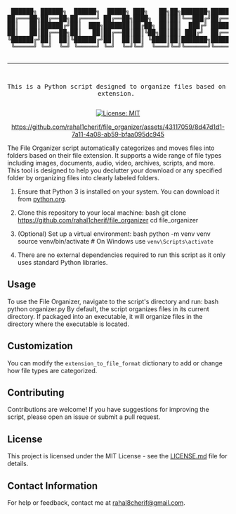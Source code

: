 <div align="center">
<pre>
 ██████╗ ██████╗  ██████╗  █████╗ ███╗   ██╗██╗███████╗███████╗██████╗ 
██╔═══██╗██╔══██╗██╔════╝ ██╔══██╗████╗  ██║██║╚══███╔╝██╔════╝██╔══██╗
██║   ██║██████╔╝██║  ███╗███████║██╔██╗ ██║██║  ███╔╝ █████╗  ██████╔╝
██║   ██║██╔══██╗██║   ██║██╔══██║██║╚██╗██║██║ ███╔╝  ██╔══╝  ██╔══██╗
╚██████╔╝██║  ██║╚██████╔╝██║  ██║██║ ╚████║██║███████╗███████╗██║  ██║
 ╚═════╝ ╚═╝  ╚═╝ ╚═════╝ ╚═╝  ╚═╝╚═╝  ╚═══╝╚═╝╚══════╝╚══════╝╚═╝  ╚═╝
                                                                       
---------------------------------------------------
This is a Python script designed to organize files based on their extension.
</pre>

[![License: MIT](https://img.shields.io/badge/License-MIT-yellow.svg)](https://opensource.org/licenses/MIT)

https://github.com/rahal1cherif/file_organizer/assets/43117059/8d47d1d1-7a11-4a08-ab59-bfaa095dc945



</div>

The File Organizer script automatically categorizes and moves files into folders based on their file extension. It supports a wide range of file types including images, documents, audio, video, archives, scripts, and more. This tool is designed to help you declutter your download or any specified folder by organizing files into clearly labeled folders.


1. Ensure that Python 3 is installed on your system. You can download it from [python.org](https://www.python.org/downloads/).

2. Clone this repository to your local machine:
bash
git clone https://github.com/rahal1cherif/file_organizer
cd file_organizer
3. (Optional) Set up a virtual environment:
bash
python -m venv venv
source venv/bin/activate  # On Windows use `venv\Scripts\activate`
4. There are no external dependencies required to run this script as it only uses standard Python libraries.

## Usage

To use the File Organizer, navigate to the script's directory and run:
bash
python organizer.py
By default, the script organizes files in its current directory. If packaged into an executable, it will organize files in the directory where the executable is located.

## Customization

You can modify the `extension_to_file_format` dictionary to add or change how file types are categorized.

## Contributing

Contributions are welcome! If you have suggestions for improving the script, please open an issue or submit a pull request.

## License

This project is licensed under the MIT License - see the [LICENSE.md](LICENSE.md) file for details.


## Contact Information

For help or feedback, contact me at [rahal8cherif@gmail.com](mailto:rahal8cherif@gmail.com).
